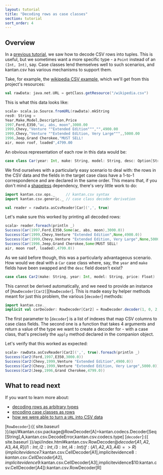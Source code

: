 ```yaml
---
layout: tutorial
title: "Decoding rows as case classes"
section: tutorial
sort_order: 4
---
```


## Overview
In a [previous tutorial](rows_as_tuples), we saw how to decode CSV rows into tuples. This is useful, but we sometimes
want a more specific type - a `Point` instead of an `(Int, Int)`, say. Case classes lend themselves well to such
scenarios, and kantan.csv has various mechanisms to support them.

Take, for example, the [wikipedia CSV example](https://en.wikipedia.org/wiki/Comma-separated_values#Example), which
we'll get from this project's resources:

```scala
val rawData: java.net.URL = getClass.getResource("/wikipedia.csv")
```

This is what this data looks like:

```scala
scala> scala.io.Source.fromURL(rawData).mkString
res0: String =
Year,Make,Model,Description,Price
1997,Ford,E350,"ac, abs, moon",3000.00
1999,Chevy,"Venture ""Extended Edition""","",4900.00
1999,Chevy,"Venture ""Extended Edition, Very Large""",,5000.00
1996,Jeep,Grand Cherokee,"MUST SELL!
air, moon roof, loaded",4799.00
```

An obvious representation of each row in this data would be:

```scala
case class Car(year: Int, make: String, model: String, desc: Option[String], price: Float)
```

We find ourselves with a particularly easy scenario to deal with: the rows in the CSV data and the fields in the target
case class have a 1-to-1 correspondence and are declared in the same order. This means that, if you don't mind a
[shapeless](shapeless.html) dependency, there's very little work to do:

```scala
import kantan.csv.ops._     // kantan.csv syntax
import kantan.csv.generic._ // case class decoder derivation

val reader = rawData.asCsvReader[Car](',', true)
```

Let's make sure this worked by printing all decoded rows:

```scala
scala> reader.foreach(println _)
Success(Car(1997,Ford,E350,Some(ac, abs, moon),3000.0))
Success(Car(1999,Chevy,Venture "Extended Edition",None,4900.0))
Success(Car(1999,Chevy,Venture "Extended Edition, Very Large",None,5000.0))
Success(Car(1996,Jeep,Grand Cherokee,Some(MUST SELL!
air, moon roof, loaded),4799.0))
```

As we said before though, this was a particularly advantageous scenario. How would we deal with a `Car` case class
where, say, the `year` and `make` fields have been swapped and the `desc` field doesn't exist?

```scala
case class Car2(make: String, year: Int, model: String, price: Float)
```

This cannot be derived automatically, and we need to provide an instance of [`RowDecoder[Car2]`][`RowDecoder`]. This is
made easy by helper methods meant for just this problem, the various [`decoder`] methods:

```scala
import kantan.csv._
implicit val carDecoder: RowDecoder[Car2] = RowDecoder.decoder(1, 0, 2, 4)(Car2.apply)
```

The first parameter to [`decoder`] is a list of indexes that map CSV columns to case class fields. The second one
is a function that takes 4 arguments and return a value of the type we want to create a decoder for - with a case class,
that's precisely the `apply` method declared in the companion object.

Let's verify that this worked as expected:

```scala
scala> rawData.asCsvReader[Car2](',', true).foreach(println _)
Success(Car2(Ford,1997,E350,3000.0))
Success(Car2(Chevy,1999,Venture "Extended Edition",4900.0))
Success(Car2(Chevy,1999,Venture "Extended Edition, Very Large",5000.0))
Success(Car2(Jeep,1996,Grand Cherokee,4799.0))
```

## What to read next

If you want to learn more about:

* [decoding rows as arbitrary types](rows_as_arbitrary_types.html)
* [encoding case classes as rows](case_classes_as_rows.html)
* [how we were able to turn a `URL` into CSV data](csv_sources.html)


[`RowDecoder`]:{{ site.baseurl }}/api/#kantan.csv.package@RowDecoder[A]=kantan.codecs.Decoder[Seq[String],A,kantan.csv.DecodeError,kantan.csv.codecs.type]
[`decoder`]:{{ site.baseurl }}/api/index.html#kantan.csv.RowDecoder$@decoder[A1,A2,A3,A4,R](i1:Int,i2:Int,i3:Int,i4:Int)(f:(A1,A2,A3,A4)=>R)(implicitevidence$7:kantan.csv.CellDecoder[A1],implicitevidence$8:kantan.csv.CellDecoder[A2],implicitevidence$9:kantan.csv.CellDecoder[A3],implicitevidence$10:kantan.csv.CellDecoder[A4]):kantan.csv.RowDecoder[R]
